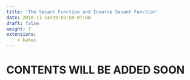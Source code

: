 ```yaml
---
title: 'The Secant Function and Inverse Secant Function'
date: 2018-11-14T19:02:50-07:00
draft: false
weight: 7
extensions:
    - katex
---
```


<h1>CONTENTS WILL BE ADDED SOON</h1>